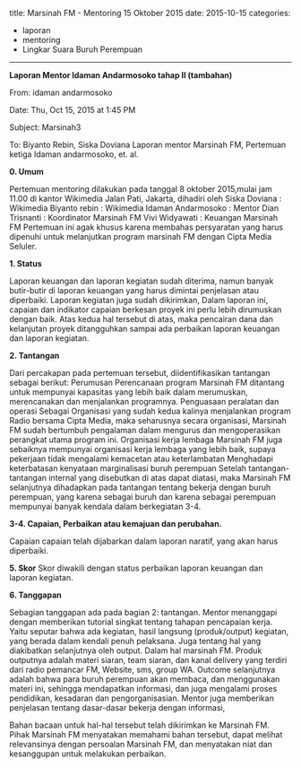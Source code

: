 title: Marsinah FM - Mentoring 15 Oktober 2015
date: 2015-10-15
categories:
- laporan
- mentoring
- Lingkar Suara Buruh Perempuan
---

**Laporan Mentor Idaman Andarmosoko tahap II (tambahan)**

From: idaman andarmosoko 

Date: Thu, Oct 15, 2015 at 1:45 PM 

Subject: Marsinah3 

To: Biyanto Rebin, Siska Doviana Laporan mentor Marsinah FM, Pertemuan ketiga Idaman andarmosoko, et. al.

**0. Umum**

Pertemuan mentoring dilakukan pada tanggal 8 oktober 2015,mulai jam 11.00 di kantor Wikimedia Jalan Pati, Jakarta, dihadiri oleh
Siska Doviana : Wikimedia
Biyanto rebin	 : Wikimedia
Idaman Andarmosoko	: Mentor
Dian Trisnanti	: Koordinator Marsinah FM
Vivi Widyawati	: Keuangan Marsinah FM
Pertemuan ini agak khusus karena membahas persyaratan yang harus dipenuhi untuk melanjutkan program marsinah FM dengan Cipta Media Seluler.

**1. Status**

Laporan keuangan dan laporan kegiatan sudah diterima, namun banyak butir-butir di laporan keuangan yang harus dimintai penjelasan atau diperbaiki. 
Laporan kegiatan juga sudah dikirimkan, Dalam laporan ini, capaian dan indikator capaian berkesan proyek ini perlu lebih dirumuskan dengan baik.
Atas kedua hal tersebut di atas, maka pencairan dana dan kelanjutan proyek ditangguhkan sampai ada perbaikan laporan keuangan dan laporan kegiatan.

**2. Tantangan**

Dari percakapan pada pertemuan tersebut, diidentifikasikan tantangan sebagai berikut:
Perumusan
Perencanaan program Marsinah FM ditantang untuk mempunyai kapasitas yang lebih baik dalam merumuskan, merencanakan dan menjalankan programnya.
Penguasaan peralatan dan operasi
Sebagai Organisasi yang sudah kedua kalinya menjalankan program Radio bersama Cipta Media, maka seharusnya secara organisasi, Marsinah FM sudah bertumbuh pengalaman dalam mengurus dan mengoperasikan perangkat utama program ini.
Organisasi kerja lembaga
Marsinah FM juga sebaiknya mempunyai organisasi kerja lembaga yang lebih baik, supaya pekerjaan tidak mengalami kemacetan atau keterlambatan
Menghadapi keterbatasan kenyataan marginalisasi buruh perempuan
Setelah tantangan-tantangan internal yang disebutkan di atas dapat diatasi, maka Marsinah FM selanjutnya dihadapkan pada tantangan tentang bekerja dengan buruh perempuan, yang karena sebagai buruh dan karena sebagai perempuan mempunyai banyak kendala dalam berkegiatan 3-4.

**3-4. Capaian, Perbaikan atau kemajuan dan perubahan.**

Capaian capaian telah dijabarkan dalam laporan naratif, yang akan harus diperbaiki.

**5. Skor**
Skor diwakili dengan status perbaikan laporan keuangan dan laporan kegiatan.

**6. Tanggapan**

Sebagian tanggapan ada pada bagian 2: tantangan.
Mentor menanggapi dengan memberikan tutorial singkat tentang tahapan pencapaian kerja. Yaitu seputar bahwa ada kegiatan, hasil langsung (produk/output) kegiatan, yang berada dalam kendali penuh pelaksana. Juga tentang hal yang diakibatkan selanjutnya oleh output.
Dalam hal marsinah FM. Produk outputnya adalah materi siaran, team siaran, dan kanal delivery yang terdiri dari radio pemancar FM, Website, sms, group WA.
Outcome selanjutnya adalah bahwa para buruh perempuan akan membaca, dan menggunakan materi ini, sehingga mendapatkan informasi, dan juga mengalami proses pendidikan, kesadaran dan pengorganisasian.
Mentor juga memberikan penjelasan tentang dasar-dasar bekerja dengan informasi,

Bahan bacaan untuk hal-hal tersebut telah dikirimkan ke Marsinah FM. Pihak Marsinah FM menyatakan memahami bahan tersebut, dapat melihat relevansinya dengan persoalan Marsinah FM, dan menyatakan niat dan kesanggupan untuk melakukan perbaikan.
